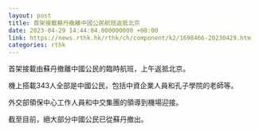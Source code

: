 ```yaml
---
layout: post
title: 首架接載蘇丹撤離中國公民航班返抵北京
date: 2023-04-29 14:44:04.000000000 +08:00
link: https://news.rthk.hk/rthk/ch/component/k2/1698466-20230429.htm
categories: rthk
---
```


首架接載由蘇丹撤離中國公民的臨時航班，上午返抵北京。

機上搭載343人全部是中國公民，包括中資企業人員和孔子學院的老師等。

外交部領保中心工作人員和中交集團的領導到機場迎接。

截至目前，絕大部分中國公民已從蘇丹撤出。
